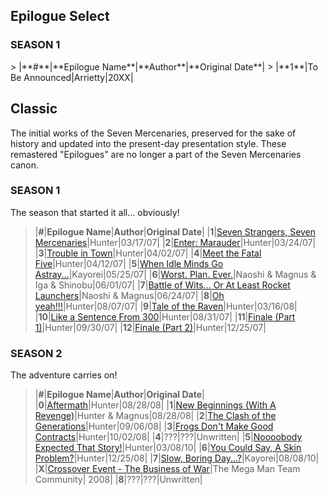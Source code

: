 <h2>Epilogue Select</h2>

<h3>SEASON 1</h3>
> |**#**|**Epilogue Name**|**Author**|**Original Date**|
> |**1**|To Be Announced|Arrietty|20XX|

<h2>Classic</h2>

The initial works of the Seven Mercenaries, preserved for the sake of history and updated into the present-day presentation style. These remastered "Epilogues" are no longer a part of the Seven Mercenaries canon.

<h3>SEASON 1</h3>

The season that started it all... obviously!

> |**#**|**Epilogue Name**|**Author**|**Original Date**|
> |**1**|[Seven Strangers, Seven Mercenaries](epilogues\classic\s1e1.html)|Hunter|03/17/07|
> |**2**|[Enter: Marauder](epilogues\classic\s1e2.html)|Hunter|03/24/07|
> |**3**|[Trouble in Town](epilogues\classic\s1e3.html)|Hunter|04/02/07|
> |**4**|[Meet the Fatal Five](epilogues\classic\s1e4.html)|Hunter|04/12/07|
> |**5**|[When Idle Minds Go Astray...](epilogues\classic\s1e5.html)|Kayorei|05/25/07|
> |**6**|[Worst. Plan. Ever.](epilogues\classic\s1e6.html)|Naoshi & Magnus & Iga & Shinobu|06/01/07|
> |**7**|[Battle of Wits... Or At Least Rocket Launchers](epilogues\classic\s1e7.html)|Naoshi & Magnus|06/24/07|
> |**8**|[Oh yeah!!!](epilogues\classic\s1e8.html)|Hunter|08/07/07|
> |**9**|[Tale of the Raven](epilogues\classic\s1e9.html)|Hunter|03/16/08|
> |**10**|[Like a Sentence From 300](epilogues\classic\s1e10.html)|Hunter|08/31/07|
> |**11**|[Finale (Part 1)](epilogues\classic\s1e11.html)|Hunter|09/30/07|
> |**12**|[Finale (Part 2)](epilogues\classic\s1e12.html)|Hunter|12/25/07|

<h3>SEASON 2</h3>

The adventure carries on!

> |**#**|**Epilogue Name**|**Author**|**Original Date**|
> |**0**|[Aftermath](epilogues\classic\s2e0.html)|Hunter|08/28/08|
> |**1**|[New Beginnings (With A Revenge)](epilogues\classic\s2e1.html)|Hunter & Magnus|08/28/08|
> |**2**|[The Clash of the Generations](epilogues\classic\s2e2.html)|Hunter|09/06/08|
> |**3**|[Frogs Don't Make Good Contracts](epilogues\classic\s2e3.html)|Hunter|10/02/08|
> |**4**|???|???|Unwritten|
> |**5**|[Noooobody Expected That Story!](epilogues\classic\s2e5.html)|Hunter|03/08/10|
> |**6**|[You Could Say, A Skin Problem?](epilogues\classic\s2e6.html)|Hunter|12/25/08|
> |**7**|[Slow, Boring Day...?](epilogues\classic\s2e7.html)|Kayorei|08/08/10|
> |**X**|[Crossover Event - The Business of War](epilogues\classic\https://themechanicalmaniacs.com/stories/series6/War/)|The Mega Man Team Community| 2008|
> |**8**|???|???|Unwritten|



<script src="{{ '/assets/js/EpFormatter.js' | relative_url }}"></script>